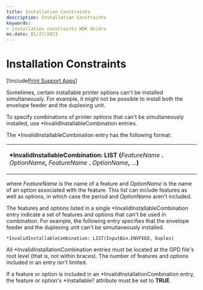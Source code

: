 ```yaml
---
title: Installation Constraints
description: Installation Constraints
keywords:
- installation constraints WDK Unidrv
ms.date: 01/27/2023
---
```


# Installation Constraints

[!include[Print Support Apps](../includes/print-support-apps.md)]

Sometimes, certain installable printer options can't be installed simultaneously. For example, it might not be possible to install both the envelope feeder and the duplexing unit.

To specify combinations of printer options that can't be simultaneously installed, use \*InvalidInstallableCombination entries.

The \*InvalidInstallableCombination entry has the following format:

<table>
<colgroup>
<col width="100%" />
</colgroup>
<tbody>
<tr class="odd">
<td><p><strong>*InvalidInstallableCombination: LIST (</strong><em>FeatureName</em> <strong>.</strong> <em>OptionName</em><strong>,</strong> <em>FeatureName</em> <strong>.</strong> <em>OptionName</em><strong>,</strong> ...<strong>)</strong></p></td>
</tr>
</tbody>
</table>

where *FeatureName* is the name of a feature and *OptionName* is the name of an option associated with the feature. This list can include features as well as options, in which case the period and *OptionName* aren't included.

The features and options listed in a single \*InvalidInstallableCombination entry indicate a set of features and options that can't be used in combination. For example, the following entry specifies that the envelope feeder and the duplexing unit can't be simultaneously installed.

```GPD
*InvalidInstallableCombination: LIST(InputBin.ENVFEED, Duplex)
```

All \*InvalidInstallationCombination entries must be located at the GPD file's root level (that is, not within braces). The number of features and options included in an entry isn't limited.

If a feature or option is included in an \*InvalidInstallationCombination entry, the feature or option's \*Installable? attribute must be set to **TRUE**.
